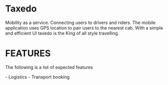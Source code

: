 # Taxedo
Mobility as a service. Connecting users to drivers and riders. The mobile application uses GPS location to pair users to the nearest cab. With a simple and efficient UI taxedo is the King of all style travelling.

<h1>FEATURES</h1>
<p>The following is a list of expected features</p>
- Logistics
- Transport booking